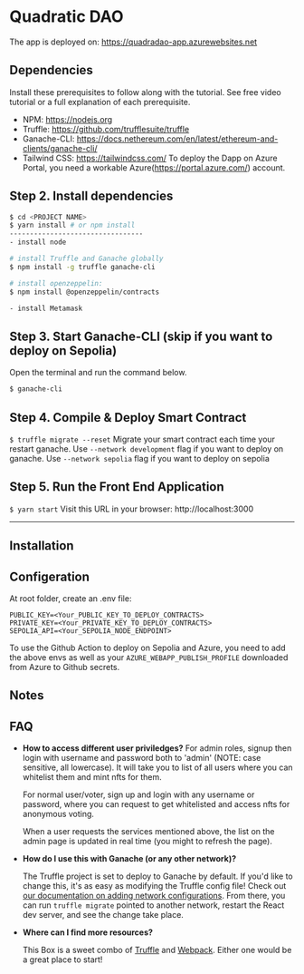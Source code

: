

# Quadratic DAO 

The app is deployed on: https://quadradao-app.azurewebsites.net

## Dependencies
Install these prerequisites to follow along with the tutorial. See free video tutorial or a full explanation of each prerequisite.
- NPM: https://nodejs.org
- Truffle: https://github.com/trufflesuite/truffle
- Ganache-CLI: https://docs.nethereum.com/en/latest/ethereum-and-clients/ganache-cli/
- Tailwind CSS: https://tailwindcss.com/
To deploy the Dapp on Azure Portal, you need a workable Azure(https://portal.azure.com/) account.

## Step 2. Install dependencies
```sh
$ cd <PROJECT NAME>
$ yarn install # or npm install
---------------------------------
- install node 

# install Truffle and Ganache globally
$ npm install -g truffle ganache-cli

# install openzeppelin: 
$ npm install @openzeppelin/contracts

- install Metamask
```

## Step 3. Start Ganache-CLI (skip if you want to deploy on Sepolia)
Open the terminal and run the command below.
```sh
$ ganache-cli
```

## Step 4. Compile & Deploy Smart Contract
`$ truffle migrate --reset`
Migrate your smart contract each time your restart ganache.
Use `--network development` flag if you want to deploy on ganache.
Use `--network sepolia` flag if you want to deploy on sepolia


## Step 5. Run the Front End Application
`$ yarn start`
Visit this URL in your browser: http://localhost:3000


-----------------------------



## Installation



## Configeration
At root folder, create an .env file:

```
PUBLIC_KEY=<Your_PUBLIC_KEY_TO_DEPLOY_CONTRACTS>
PRIVATE_KEY=<Your_PRIVATE_KEY_TO_DEPLOY_CONTRACTS>
SEPOLIA_API=<Your_SEPOLIA_NODE_ENDPOINT>
```

To use the Github Action to deploy on Sepolia and Azure, you need to add the above envs as well as your `AZURE_WEBAPP_PUBLISH_PROFILE` downloaded from Azure to Github secrets.

## Notes 

## FAQ
- **How to access different user priviledges?**
   For admin roles, signup then login with username and password both to 'admin' (NOTE: case sensitive, all lowercase). It will take you to list of all users where you can whitelist them and mint nfts for them.

   For normal user/voter, sign up and login with any username or password, where you can request to get whitelisted and access nfts for anonymous voting. 

   When a user requests the services mentioned above, the list on the admin page is updated in real time (you might to refresh the page). 

- **How do I use this with Ganache (or any other network)?**

  The Truffle project is set to deploy to Ganache by default. If you'd like to change this, it's as easy as modifying the Truffle config file! Check out [our documentation on adding network configurations](https://trufflesuite.com/docs/truffle/reference/configuration/#networks). From there, you can run `truffle migrate` pointed to another network, restart the React dev server, and see the change take place.

- **Where can I find more resources?**

  This Box is a sweet combo of [Truffle](https://trufflesuite.com) and [Webpack](https://webpack.js.org). Either one would be a great place to start!




